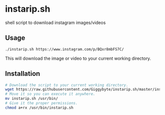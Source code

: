 # instarip.sh
shell script to download instagram images/videos

## Usage
```
./instarip.sh https://www.instagram.com/p/BQxr8mbFS7C/
```
This will download the image or video to your current working directory.

## Installation
```Bash
# Download the script to your current working directory.
wget https://raw.githubusercontent.com/Giggybyte/instarip.sh/master/instarip.sh
# Move it so you can execute it anywhere.
mv instarip.sh /usr/bin/
# Give it the proper permissions.
chmod a+rx /usr/bin/instarip.sh
